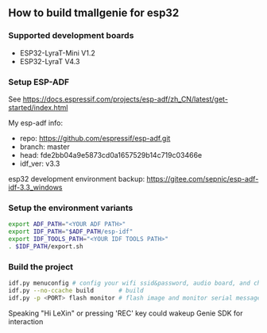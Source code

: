 ## How to build tmallgenie for esp32

### Supported development boards
 - ESP32-LyraT-Mini V1.2
 - ESP32-LyraT V4.3

### Setup ESP-ADF

See https://docs.espressif.com/projects/esp-adf/zh_CN/latest/get-started/index.html

My esp-adf info:
 - repo: https://github.com/espressif/esp-adf.git
 - branch: master
 - head: fde2bb04a9e5873cd0a1657529b14c719c03466e
 - idf_ver: v3.3

esp32 development environment backup: https://gitee.com/sepnic/esp-adf-idf-3.3_windows

### Setup the environment variants

``` bash
export ADF_PATH="<YOUR ADF PATH>"
export IDF_PATH="$ADF_PATH/esp-idf"
export IDF_TOOLS_PATH="<YOUR IDF TOOLS PATH>"
. $IDF_PATH/export.sh
```

### Build the project

``` bash
idf.py menuconfig # config your wifi ssid&password, audio board, and check sdkconfig.defaults as well
idf.py --no-ccache build       # build
idf.py -p <PORT> flash monitor # flash image and monitor serial message
```
Speaking "Hi LeXin" or pressing 'REC' key could wakeup Genie SDK for interaction
